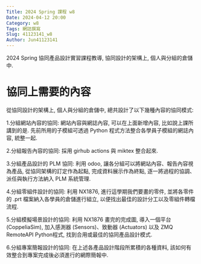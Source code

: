 ```yaml
---
Title: 2024 Spring 課程 w8
Date: 2024-04-12 20:00
Category: w8
Tags: 網誌撰寫
Slug: 41123141_w8
Author: Jun41123141
---
```


2024 Spring 協同產品設計實習課程教導, 協同設計的架構上, 個人與分組的倉儲中.


<!-- PELICAN_END_SUMMARY -->

# 協同上需要的內容
從協同設計的架構上, 個人與分組的倉儲中, 總共設計了以下幾種內容的協同模式:

 1.分組網站內容的協同: 網站內容與網誌內容, 可以在上面新增內容, 比如說上課所講到的是. 先前所用的子模組可透過 Python 程式方法整合各學員子模組的網誌內容, 統整一起. 
 
 2.分組報告內容的協同: 採用 girhub actions 與 miktex 整合起來. 
 
 3.分組產品設計的 PLM 協同: 利用 odoo, 讓各分組可以將網站內容、報告內容視為產品, 從協同架構的訂定作為起點, 完成資料展示作為終點, 逐一將過程的協調、派任與執行方法納入 PLM 系統管理.
 
 4.分組零組件設計的協同: 利用 NX1876, 進行這學期我們要畫的零件, 並將各零件的 .prt 檔案納入各學員的倉儲進行組立, 以便找出最佳的設計分工以及零組件轉檔流程.
 
 5.分組模擬場景設計的協同: 利用 NX1876 畫完的完成圖, 導入一個平台(CoppeliaSim), 加入感測器 (Sensors)、致動器 (Actuators) 以及 ZMQ RemoteAPI Python程式, 找到合用或最佳的協同產品設計模式.
 
 6.分組專案簡報設計的協同: 在上述各產品設計階段所累積的各種資料, 該如何有效整合到專案完成後必須進行的網際簡報中.
 

